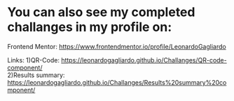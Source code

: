 # You can also see my completed challanges in my profile on:

Frontend Mentor: https://www.frontendmentor.io/profile/LeonardoGagliardo


Links:
1)QR-Code:  https://leonardogagliardo.github.io/Challanges/QR-code-component/   <br>
2)Results summary: https://leonardogagliardo.github.io/Challanges/Results%20summary%20component/

